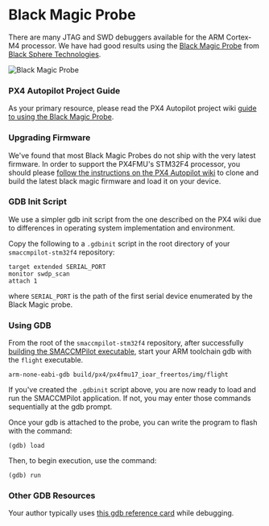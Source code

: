 # Black Magic Probe

There are many JTAG and SWD debuggers available for the ARM Cortex-M4
processor. We have had good results using the [Black Magic Probe][bmprobe]
from [Black Sphere Technologies][blacksphere].

![Black Magic Probe](../images/blackmagic.jpg)

### PX4 Autopilot Project Guide

As your primary resource, please read the PX4 Autopilot project wiki [guide to
using the Black Magic Probe][guide].

### Upgrading Firmware

We've found that most Black Magic Probes do not ship with the very latest
firmware. In order to support the PX4FMU's STM32F4 processor, you should
please [follow the instructions on the PX4 Autopilot wiki][guide] to clone
and build the latest black magic firmware and load it on your device.

### GDB Init Script

We use a simpler gdb init script from the one described on the PX4 wiki
due to differences in operating system implementation and environment.

Copy the following to a `.gdbinit` script in the root directory of your
`smaccmpilot-stm32f4` repository:

```
target extended SERIAL_PORT
monitor swdp_scan
attach 1
```

where `SERIAL_PORT` is the path of the first serial device enumerated by the
Black Magic probe.

### Using GDB

From the root of the `smaccmpilot-stm32f4` repository, after successfully
[building the SMACCMPilot executable](../software/build.html),
start your ARM toolchain gdb with the `flight` executable.

```
arm-none-eabi-gdb build/px4/px4fmu17_ioar_freertos/img/flight

```

If you've created the `.gdbinit` script above, you are now ready to load and
run the SMACCMPilot application. If not, you may enter those commands
sequentially at the gdb prompt.

Once your gdb is attached to the probe, you can write the program to flash
with the command:

```
(gdb) load
```

Then, to begin execution, use the command:

```
(gdb) run
```

### Other GDB Resources

Your author typically uses [this gdb reference
card](http://www.cs.berkeley.edu/~mavam/teaching/cs161-sp11/gdb-refcard.pdf)
while debugging.


[bmprobe]: http://www.blacksphere.co.nz/main/blackmagic
[blacksphere]: http://www.blacksphere.co.nz/main/index.php

[guide]: http://pixhawk.ethz.ch/px4/dev/jtag/black_magic_probe
